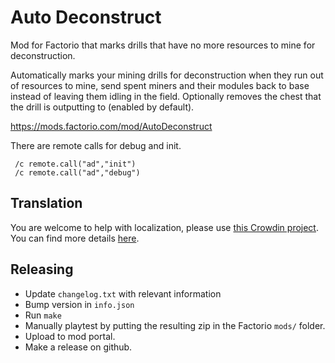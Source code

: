 # Auto Deconstruct
Mod for Factorio that marks drills that have no more resources to mine for deconstruction.

Automatically marks your mining drills for deconstruction when they run out of resources to mine, send spent miners and their modules back to base instead of leaving them idling in the field.
Optionally removes the chest that the drill is outputting to (enabled by default).

https://mods.factorio.com/mod/AutoDeconstruct

 There are remote calls for debug and init.

     /c remote.call("ad","init")
     /c remote.call("ad","debug")

## Translation

You are welcome to help with localization, please use [this Crowdin project](https://crowdin.com/project/factorio-mods-localization). You can find more details [here](https://github.com/dima74/factorio-mods-localization#how-to-translate-using-crowdin).

## Releasing
- Update `changelog.txt` with relevant information
- Bump version in `info.json`
- Run `make`
- Manually playtest by putting the resulting zip in the Factorio `mods/` folder.
- Upload to mod portal.
- Make a release on github.
